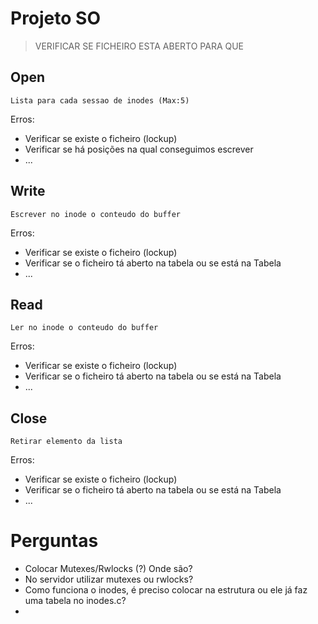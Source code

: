 ﻿# Projeto SO
>VERIFICAR SE FICHEIRO ESTA ABERTO PARA QUE

## Open
```
Lista para cada sessao de inodes (Max:5)
```
Erros:
+ Verificar se existe o ficheiro (lockup)
+ Verificar se há posições na qual conseguimos escrever
+ ...

## Write
```
Escrever no inode o conteudo do buffer
```
Erros:
+ Verificar se existe o ficheiro (lockup)
+ Verificar se o ficheiro tá aberto na tabela ou se está na Tabela
+ ...

## Read
```
Ler no inode o conteudo do buffer
```
Erros:
+ Verificar se existe o ficheiro (lockup)
+ Verificar se o ficheiro tá aberto na tabela ou se está na Tabela
+ ...

## Close
```
Retirar elemento da lista
```
Erros:
+ Verificar se existe o ficheiro (lockup)
+ Verificar se o ficheiro tá aberto na tabela ou se está na Tabela
+ ...


# Perguntas
+ Colocar Mutexes/Rwlocks (?) Onde são?
+ No servidor utilizar mutexes ou rwlocks?
+ Como funciona o inodes, é preciso colocar na estrutura ou ele já faz uma tabela no inodes.c?
+ 




